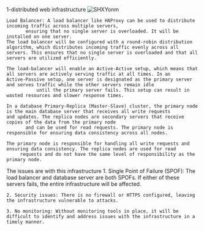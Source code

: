 1-distributed web infrastructure
![SHXYonm](https://github.com/nadisan/alx-system_engineering-devops/assets/76504146/7ad47db7-d588-4614-bde9-f09f92a8109d)



	Load Balancer: A load balancer like HAProxy can be used to distribute incoming traffic across multiple servers,
	       ensuring that no single server is overloaded. It will be installed on one server.
	The load balancer will be configured with a round-robin distribution algorithm, which distributes incoming traffic evenly across all		   servers. This ensures that no single server is overloaded and that all servers are utilized efficiently.

	The load-balancer will enable an Active-Active setup, which means that all servers are actively serving traffic at all times. In an 		   Active-Passive setup, one server is designated as the primary server and serves traffic while the other servers remain idle
               until the primary server fails. This setup can result in wasted resources and slower response times.

	In a database Primary-Replica (Master-Slave) cluster, the primary node is the main database server that receives all write requests 		   and updates. The replica nodes are secondary servers that receive copies of the data from the primary node
	       and can be used for read requests. The primary node is responsible for ensuring data consistency across all nodes.
	
	The primary node is responsible for handling all write requests and ensuring data consistency. The replica nodes are used for read
		 requests and do not have the same level of responsibility as the primary node.

The issues are with this infrastructure
	1. Single Point of Failure (SPOF): The load balancer and database server are both SPOFs. If either of these servers fails, the entire infrastructure will be affected.

	2. Security issues: There is no firewall or HTTPS configured, leaving the infrastructure vulnerable to attacks.

	3. No monitoring: Without monitoring tools in place, it will be difficult to identify and address issues with the infrastructure in a timely manner.
